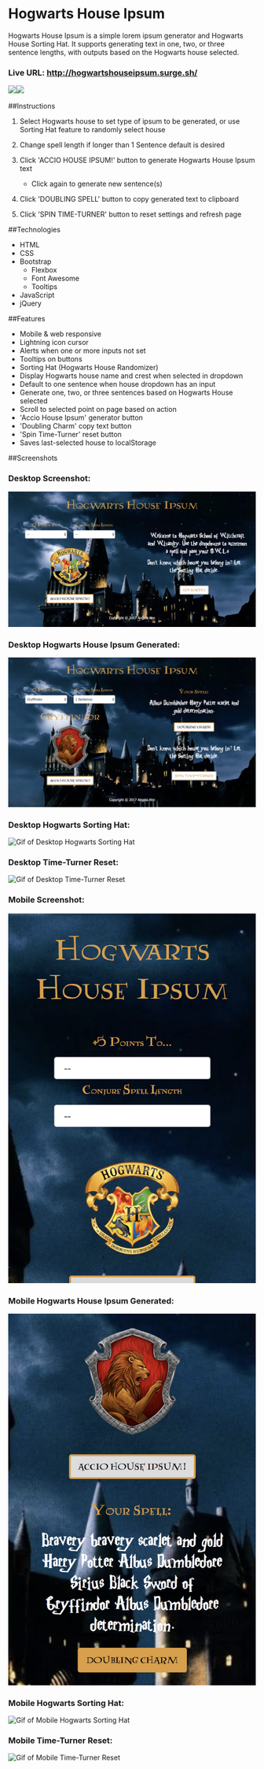 # Hogwarts House Ipsum
Hogwarts House Ipsum is a simple lorem ipsum generator and Hogwarts House Sorting Hat. It supports generating text in one, two, or three sentence lengths, with outputs based on the Hogwarts house selected.

### Live URL: http://hogwartshouseipsum.surge.sh/

<img src="screenshots/mobile-sort.gif" height="500"><img src="screenshots/mobile-time-turner-reset.gif" height="500">

##Instructions
1. Select Hogwarts house to set type of ipsum to be generated, or use Sorting Hat feature to randomly select house

2. Change spell length if longer than 1 Sentence default is desired

3. Click 'ACCIO HOUSE IPSUM!' button to generate Hogwarts House Ipsum text
   - Click again to generate new sentence(s)

4. Click 'DOUBLING SPELL' button to copy generated text to clipboard

5. Click 'SPIN TIME-TURNER' button to reset settings and refresh page

##Technologies
- HTML
- CSS
- Bootstrap
  * Flexbox
  * Font Awesome
  * Tooltips
- JavaScript
- jQuery

##Features
- Mobile & web responsive
- Lightning icon cursor
- Alerts when one or more inputs not set
- Tooltips on buttons
- Sorting Hat (Hogwarts House Randomizer)
- Display Hogwarts house name and crest when selected in dropdown
- Default to one sentence when house dropdown has an input
- Generate one, two, or three sentences based on Hogwarts House selected
- Scroll to selected point on page based on action
- 'Accio House Ipsum' generator button
- 'Doubling Charm' copy text button
- 'Spin Time-Turner' reset button
- Saves last-selected house to localStorage

##Screenshots
### Desktop Screenshot:
![Image of Desktop Screenshot](screenshots/desktop-home.png)

### Desktop Hogwarts House Ipsum Generated:
![Image of Desktop Hogwarts House Ipsum Generated](screenshots/desktop-spell.png)

### Desktop Hogwarts Sorting Hat:
![Gif of Desktop Hogwarts Sorting Hat](screenshots/desktop-sort.gif)

### Desktop Time-Turner Reset:
![Gif of Desktop Time-Turner Reset](screenshots/desktop-time-turner-reset.gif)

### Mobile Screenshot:
![Image of Mobile Screenshot](screenshots/mobile-home.png)

### Mobile Hogwarts House Ipsum Generated:
![Image of Mobile Hogwarts House Ipsum Generated](screenshots/mobile-spell.png)

### Mobile Hogwarts Sorting Hat:
![Gif of Mobile Hogwarts Sorting Hat](screenshots/mobile-sort.gif)

### Mobile Time-Turner Reset:
![Gif of Mobile Time-Turner Reset](screenshots/mobile-time-turner-reset.gif)
